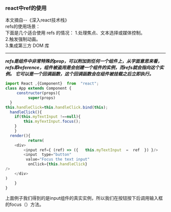 ### react中ref的使用

本文摘自--《深入react技术栈》<br>
refs的使用场景：<br>
下面是几个适合使用 refs 的情况：
1.处理焦点、文本选择或媒体控制。<br>
2.触发强制动画。<br>
3.集成第三方 DOM 库<br>
***
***refs是组件中非常特殊的prop，可以附加到任何一个组件上，从字面意思来看，refs即reference，组件被盗用是会创建一个组件的实例，而refs就会指向这个实例。***
***它可以是一个回调函数，这个回调函数会在组件被挂载之后立即执行。***
```javascript
import React ,{Component}  from  "react";
class App extends Component {
     constructor(props){
          super(props)
  }
this.handleClick=this.handleClick.bind(this);
  handleClick(){
    if(this.myTextInput !==null){
        this.myTextInput.focus();
    }
    }
  render(){
          return(
    <div>
        <input ref={ (ref) => ({   this.myTextInput  =  ref  }) }/>
        <input  type="button"
         value="Focus the text input"
          onClick={this.handleClick}
/>
    </div>
)
    }
}
```
上面例子我们得到的是input组件的真实实例，所以我们在按钮按下后调用输入框的focus（）方法。
